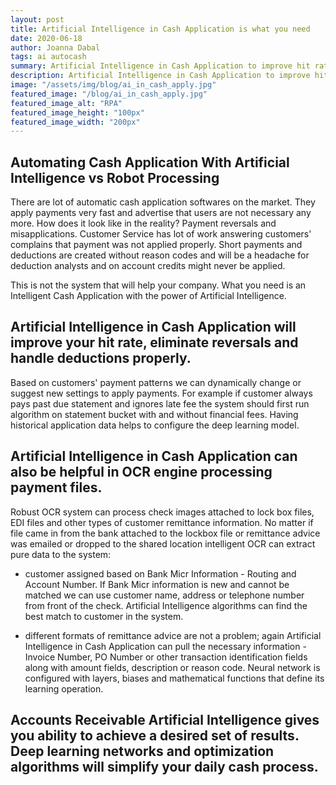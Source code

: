 ```yaml
---
layout: post
title: Artificial Intelligence in Cash Application is what you need
date: 2020-06-18
author: Joanna Dabal
tags: ai autocash
summary: Artificial Intelligence in Cash Application to improve hit rate, OCR engine using deep learning and neural network models.
description: Artificial Intelligence in Cash Application to improve hit rate. OCR engine using deep learning and neural network models.
image: "/assets/img/blog/ai_in_cash_apply.jpg"
featured_image: "/blog/ai_in_cash_apply.jpg"
featured_image_alt: "RPA"
featured_image_height: "100px"
featured_image_width: "200px"
---
```


## Automating Cash Application With Artificial Intelligence vs Robot Processing

There are lot of automatic cash application softwares on the market. They apply payments very fast and advertise that users are not necessary any more. How does it look like in the reality? Payment reversals and misapplications. Customer Service has lot of work answering customers' complains that payment was not applied properly. Short payments and deductions are created without reason codes and will be a headache for deduction analysts and on account credits might never be applied.

This is not the system that will help your company. What you need is an Intelligent Cash Application with the power of Artificial Intelligence.

## Artificial Intelligence in Cash Application will improve your hit rate, eliminate reversals and handle deductions properly.

Based on customers' payment patterns we can dynamically change or suggest new settings to apply payments. For example if customer always pays past due statement and ignores late fee the system should first run algorithm on statement bucket with and without financial fees. Having historical application data helps to configure the deep learning model.

## Artificial Intelligence in Cash Application can also be helpful in OCR engine processing payment files.

Robust OCR system can process check images attached to lock box files, EDI files and other types of customer remittance information. No matter if file came in from the bank attached to the lockbox file or remittance advice was emailed or dropped to the shared location intelligent OCR can extract pure data to the system:

- customer assigned based on Bank Micr Information - Routing and Account Number. If Bank Micr information is new and cannot be matched we can use customer name, address or telephone number from front of the check. Artificial Intelligence algorithms can find the best match to customer in the system.

- different formats of remittance advice are not a problem; again Artificial Intelligence in Cash Application can pull the necessary information - Invoice Number, PO Number or other transaction identification fields along with amount fields, description or reason code.  Neural network is configured with layers, biases and mathematical functions that define its learning operation.

## Accounts Receivable Artificial Intelligence gives you ability to achieve a desired set of results. Deep learning networks and optimization algorithms will simplify your daily cash process.